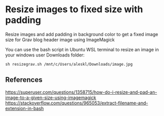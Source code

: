 # Resize images to fixed size with padding
Resize images and add padding in background color to get a fixed image size for Grav blog header image using ImageMagick

You can use the bash script in Ubuntu WSL terminal to resize an image in your windows user Downloads folder:
```
sh resizegrav.sh /mnt/c/Users/aleskl/Downloads/image.jpg
```

## References
https://superuser.com/questions/1358715/how-do-i-resize-and-pad-an-image-to-a-given-size-using-imagemagick
https://stackoverflow.com/questions/965053/extract-filename-and-extension-in-bash
